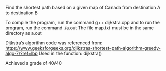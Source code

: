Find the shortest path based on a given map of Canada from destination A to destination B

To compile the program, run the command g++ dijkstra.cpp and to run the program, run the command ./a.out
The file map.txt must be in the same directory as a.out

Dijkstra’s algorithm code was referenced from:
https://www.geeksforgeeks.org/dijkstras-shortest-path-algorithm-greedy-algo-7/?ref=lbp
Used in the function:
dijkstra()

Achieved a grade of 40/40
